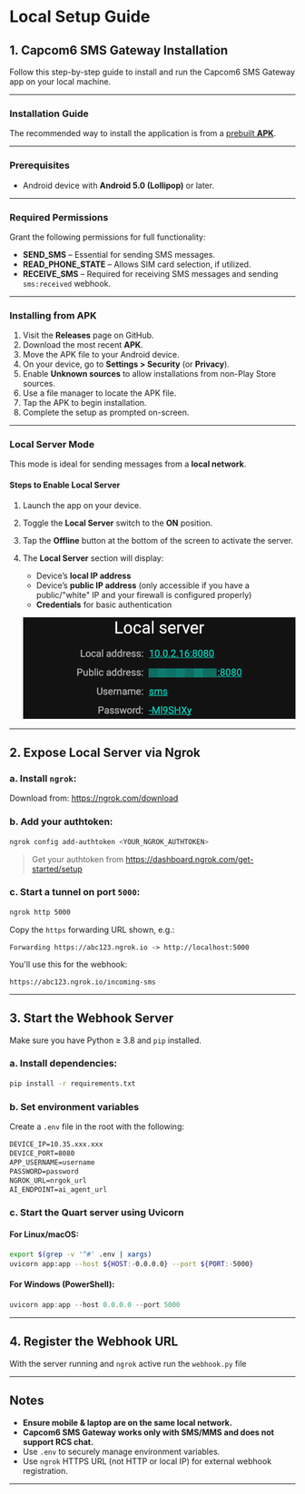 # Local Setup Guide

## 1. Capcom6 SMS Gateway Installation

Follow this step-by-step guide to install and run the Capcom6 SMS Gateway app on your local machine.  

---

### Installation Guide  

The recommended way to install the application is from a [prebuilt **APK**](https://github.com/capcom6/android-sms-gateway/releases).  

---

### Prerequisites  

- Android device with **Android 5.0 (Lollipop)** or later.  

---

### Required Permissions  

Grant the following permissions for full functionality:  

- **SEND_SMS** – Essential for sending SMS messages.  
- **READ_PHONE_STATE** – Allows SIM card selection, if utilized.  
- **RECEIVE_SMS** – Required for receiving SMS messages and sending `sms:received` webhook.  

---

### Installing from APK  

1. Visit the **Releases** page on GitHub.  
2. Download the most recent **APK**.  
3. Move the APK file to your Android device.  
4. On your device, go to **Settings > Security** (or **Privacy**).  
5. Enable **Unknown sources** to allow installations from non-Play Store sources.  
6. Use a file manager to locate the APK file.  
7. Tap the APK to begin installation.  
8. Complete the setup as prompted on-screen.  

---

### Local Server Mode  

This mode is ideal for sending messages from a **local network**.  

#### Steps to Enable Local Server  

1. Launch the app on your device.  
2. Toggle the **Local Server** switch to the **ON** position.  
3. Tap the **Offline** button at the bottom of the screen to activate the server.  
4. The **Local Server** section will display:  
   - Device’s **local IP address**  
   - Device’s **public IP address** (only accessible if you have a public/"white" IP and your firewall is configured properly)  
   - **Credentials** for basic authentication 
    
   ![alt text](image.png)

---

##  2. Expose Local Server via Ngrok

### a. Install `ngrok`:

Download from: https://ngrok.com/download

### b. Add your authtoken:

```bash
ngrok config add-authtoken <YOUR_NGROK_AUTHTOKEN>
```

> Get your authtoken from https://dashboard.ngrok.com/get-started/setup

### c. Start a tunnel on port `5000`:

```bash
ngrok http 5000
```

Copy the `https` forwarding URL shown, e.g.:

```
Forwarding https://abc123.ngrok.io -> http://localhost:5000
```

You'll use this for the webhook:  
```
https://abc123.ngrok.io/incoming-sms
```

---

##  3. Start the Webhook Server

Make sure you have Python ≥ 3.8 and `pip` installed.

### a. Install dependencies:

```bash
pip install -r requirements.txt
```

### b. Set environment variables

Create a `.env` file in the root with the following:

```env
DEVICE_IP=10.35.xxx.xxx
DEVICE_PORT=8080
APP_USERNAME=username 
PASSWORD=password
NGROK_URL=nrgok_url
AI_ENDPOINT=ai_agent_url
```

### c. Start the Quart server using Uvicorn

#### For Linux/macOS:

```bash
export $(grep -v '^#' .env | xargs)
uvicorn app:app --host ${HOST:-0.0.0.0} --port ${PORT:-5000}
```

#### For Windows (PowerShell):

```powershell
uvicorn app:app --host 0.0.0.0 --port 5000
```

---

##  4. Register the Webhook URL

With the server running and `ngrok` active run the `webhook.py` file

---

##  Notes

-  **Ensure mobile & laptop are on the same local network.**
-  **Capcom6 SMS Gateway works only with SMS/MMS and does not support RCS chat.**
-  Use `.env` to securely manage environment variables.
-  Use `ngrok` HTTPS URL (not HTTP or local IP) for external webhook registration.

---

